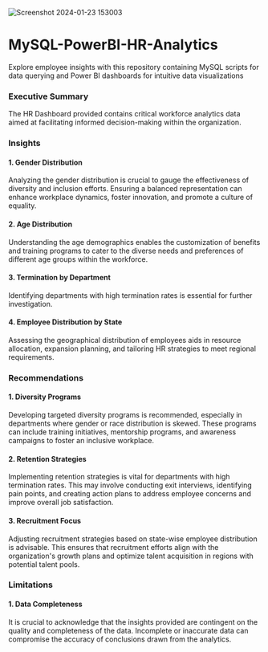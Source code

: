 

![Screenshot 2024-01-23 153003](https://github.com/toludedapo/MySQL-PowerBI-HR-Analytics/assets/54279426/a468b0c4-d80b-45eb-af2d-5e2284cccef8)


# MySQL-PowerBI-HR-Analytics
Explore employee insights with this repository containing MySQL scripts for data querying and Power BI dashboards for intuitive data visualizations

### Executive Summary

The HR Dashboard provided contains critical workforce analytics data aimed at facilitating informed decision-making within the organization.

### Insights

#### 1. Gender Distribution

Analyzing the gender distribution is crucial to gauge the effectiveness of diversity and inclusion efforts. Ensuring a balanced representation can enhance workplace dynamics, foster innovation, and promote a culture of equality.

#### 2. Age Distribution

Understanding the age demographics enables the customization of benefits and training programs to cater to the diverse needs and preferences of different age groups within the workforce.

#### 3. Termination by Department

Identifying departments with high termination rates is essential for further investigation. 

#### 4. Employee Distribution by State

Assessing the geographical distribution of employees aids in resource allocation, expansion planning, and tailoring HR strategies to meet regional requirements.

### Recommendations

#### 1. Diversity Programs

Developing targeted diversity programs is recommended, especially in departments where gender or race distribution is skewed. These programs can include training initiatives, mentorship programs, and awareness campaigns to foster an inclusive workplace.

#### 2. Retention Strategies

Implementing retention strategies is vital for departments with high termination rates. This may involve conducting exit interviews, identifying pain points, and creating action plans to address employee concerns and improve overall job satisfaction.

#### 3. Recruitment Focus

Adjusting recruitment strategies based on state-wise employee distribution is advisable. This ensures that recruitment efforts align with the organization's growth plans and optimize talent acquisition in regions with potential talent pools.

### Limitations

#### 1. Data Completeness

It is crucial to acknowledge that the insights provided are contingent on the quality and completeness of the data. Incomplete or inaccurate data can compromise the accuracy of conclusions drawn from the analytics.



